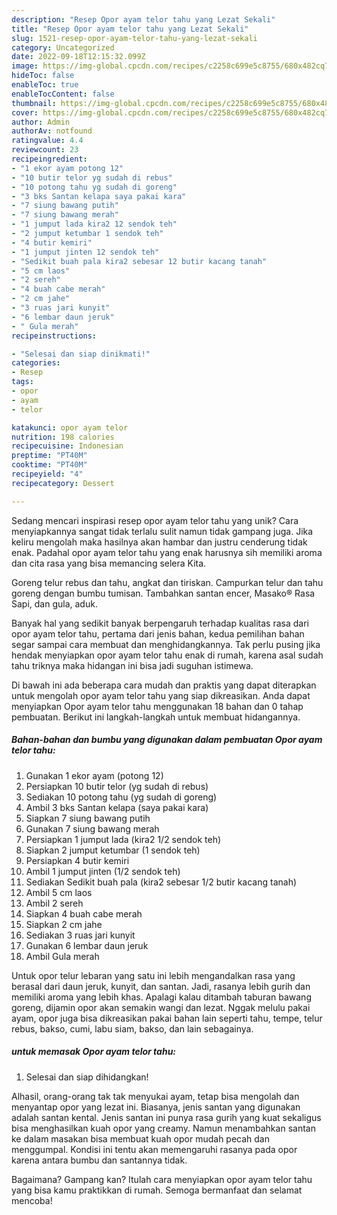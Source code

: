 ```yaml
---
description: "Resep Opor ayam telor tahu yang Lezat Sekali"
title: "Resep Opor ayam telor tahu yang Lezat Sekali"
slug: 1521-resep-opor-ayam-telor-tahu-yang-lezat-sekali
category: Uncategorized
date: 2022-09-18T12:15:32.099Z
image: https://img-global.cpcdn.com/recipes/c2258c699e5c8755/680x482cq70/opor-ayam-telor-tahu-foto-resep-utama.jpg
hideToc: false
enableToc: true
enableTocContent: false
thumbnail: https://img-global.cpcdn.com/recipes/c2258c699e5c8755/680x482cq70/opor-ayam-telor-tahu-foto-resep-utama.jpg
cover: https://img-global.cpcdn.com/recipes/c2258c699e5c8755/680x482cq70/opor-ayam-telor-tahu-foto-resep-utama.jpg
author: Admin
authorAv: notfound
ratingvalue: 4.4
reviewcount: 23
recipeingredient:
- "1 ekor ayam potong 12"
- "10 butir telor yg sudah di rebus"
- "10 potong tahu yg sudah di goreng"
- "3 bks Santan kelapa saya pakai kara"
- "7 siung bawang putih"
- "7 siung bawang merah"
- "1 jumput lada kira2 12 sendok teh"
- "2 jumput ketumbar 1 sendok teh"
- "4 butir kemiri"
- "1 jumput jinten 12 sendok teh"
- "Sedikit buah pala kira2 sebesar 12 butir kacang tanah"
- "5 cm laos"
- "2 sereh"
- "4 buah cabe merah"
- "2 cm jahe"
- "3 ruas jari kunyit"
- "6 lembar daun jeruk"
- " Gula merah"
recipeinstructions:

- "Selesai dan siap dinikmati!"
categories:
- Resep
tags:
- opor
- ayam
- telor

katakunci: opor ayam telor 
nutrition: 198 calories
recipecuisine: Indonesian
preptime: "PT40M"
cooktime: "PT40M"
recipeyield: "4"
recipecategory: Dessert

---
```





Sedang mencari inspirasi resep opor ayam telor tahu yang unik? Cara menyiapkannya sangat tidak terlalu sulit namun tidak gampang juga. Jika keliru mengolah maka hasilnya akan hambar dan justru cenderung tidak enak. Padahal opor ayam telor tahu yang enak harusnya sih memiliki aroma dan cita rasa yang bisa memancing selera Kita.





Goreng telur rebus dan tahu, angkat dan tiriskan. Campurkan telur dan tahu goreng dengan bumbu tumisan. Tambahkan santan encer, Masako® Rasa Sapi, dan gula, aduk.

Banyak hal yang sedikit banyak berpengaruh terhadap kualitas rasa dari opor ayam telor tahu, pertama dari jenis bahan, kedua pemilihan bahan segar sampai cara membuat dan menghidangkannya. Tak perlu pusing jika hendak menyiapkan opor ayam telor tahu enak di rumah, karena asal sudah tahu triknya maka hidangan ini bisa jadi suguhan istimewa.






Di bawah ini ada beberapa cara mudah dan praktis yang dapat diterapkan untuk mengolah opor ayam telor tahu yang siap dikreasikan. Anda dapat menyiapkan Opor ayam telor tahu menggunakan 18 bahan dan 0 tahap pembuatan. Berikut ini langkah-langkah untuk membuat hidangannya.

<!--inarticleads1-->

##### Bahan-bahan dan bumbu yang digunakan dalam pembuatan Opor ayam telor tahu:

1. Gunakan 1 ekor ayam (potong 12)
1. Persiapkan 10 butir telor (yg sudah di rebus)
1. Sediakan 10 potong tahu (yg sudah di goreng)
1. Ambil 3 bks Santan kelapa (saya pakai kara)
1. Siapkan 7 siung bawang putih
1. Gunakan 7 siung bawang merah
1. Persiapkan 1 jumput lada (kira2 1/2 sendok teh)
1. Siapkan 2 jumput ketumbar (1 sendok teh)
1. Persiapkan 4 butir kemiri
1. Ambil 1 jumput jinten (1/2 sendok teh)
1. Sediakan Sedikit buah pala (kira2 sebesar 1/2 butir kacang tanah)
1. Ambil 5 cm laos
1. Ambil 2 sereh
1. Siapkan 4 buah cabe merah
1. Siapkan 2 cm jahe
1. Sediakan 3 ruas jari kunyit
1. Gunakan 6 lembar daun jeruk
1. Ambil  Gula merah


Untuk opor telur lebaran yang satu ini lebih mengandalkan rasa yang berasal dari daun jeruk, kunyit, dan santan. Jadi, rasanya lebih gurih dan memiliki aroma yang lebih khas. Apalagi kalau ditambah taburan bawang goreng, dijamin opor akan semakin wangi dan lezat. Nggak melulu pakai ayam, opor juga bisa dikreasikan pakai bahan lain seperti tahu, tempe, telur rebus, bakso, cumi, labu siam, bakso, dan lain sebagainya. 

<!--inarticleads2-->

#####  untuk memasak Opor ayam telor tahu:


1. Selesai dan siap dihidangkan!

Alhasil, orang-orang tak tak menyukai ayam, tetap bisa mengolah dan menyantap opor yang lezat ini. Biasanya, jenis santan yang digunakan adalah santan kental. Jenis santan ini punya rasa gurih yang kuat sekaligus bisa menghasilkan kuah opor yang creamy. Namun menambahkan santan ke dalam masakan bisa membuat kuah opor mudah pecah dan menggumpal. Kondisi ini tentu akan memengaruhi rasanya pada opor karena antara bumbu dan santannya tidak. 

Bagaimana? Gampang kan? Itulah cara menyiapkan opor ayam telor tahu yang bisa kamu praktikkan di rumah. Semoga bermanfaat dan selamat mencoba!
